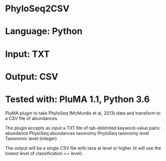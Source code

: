 # PhyloSeq2CSV
# Language: Python
# Input: TXT
# Output: CSV
# Tested with: PluMA 1.1, Python 3.6

PluMA plugin to take PhyloSeq (McMurdie et al, 2013) data and transform to a CSV file of abundances.

The plugin accepts as input a TXT file of tab-delimited keyword-value pairs:
abundance       PhyloSeq abundances
taxonomy        PhyloSeq taxonomy
level   Taxonomic level (integer)

The output will be a single CSV file with taxa at level or higher (it will use the lowest level of classification <= level).
